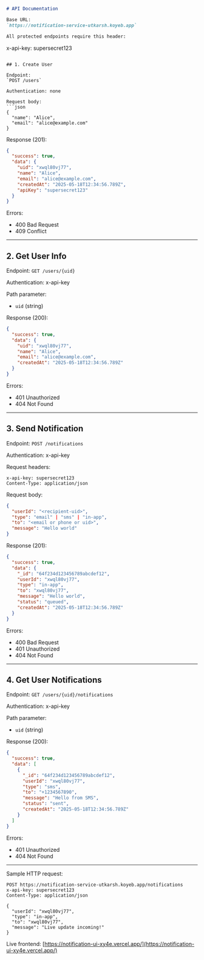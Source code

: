 ```markdown
# API Documentation

Base URL:  
`https://notification-service-utkarsh.koyeb.app`

All protected endpoints require this header:

```

x-api-key: supersecret123

````

## 1. Create User

Endpoint:  
`POST /users`  

Authentication: none

Request body:
```json
{
  "name": "Alice",
  "email": "alice@example.com"
}
````

Response (201):

```json
{
  "success": true,
  "data": {
    "uid": "xwql80vj77",
    "name": "Alice",
    "email": "alice@example.com",
    "createdAt": "2025-05-18T12:34:56.789Z",
    "apiKey": "supersecret123"
  }
}
```

Errors:

* 400 Bad Request
* 409 Conflict

---

## 2. Get User Info

Endpoint:
`GET /users/{uid}`

Authentication: x-api-key

Path parameter:

* `uid` (string)

Response (200):

```json
{
  "success": true,
  "data": {
    "uid": "xwql80vj77",
    "name": "Alice",
    "email": "alice@example.com",
    "createdAt": "2025-05-18T12:34:56.789Z"
  }
}
```

Errors:

* 401 Unauthorized
* 404 Not Found

---

## 3. Send Notification

Endpoint:
`POST /notifications`

Authentication: x-api-key

Request headers:

```
x-api-key: supersecret123
Content-Type: application/json
```

Request body:

```json
{
  "userId": "<recipient-uid>",
  "type": "email" | "sms" | "in-app",
  "to": "<email or phone or uid>",
  "message": "Hello world"
}
```

Response (201):

```json
{
  "success": true,
  "data": {
    "_id": "64f234d123456789abcdef12",
    "userId": "xwql80vj77",
    "type": "in-app",
    "to": "xwql80vj77",
    "message": "Hello world",
    "status": "queued",
    "createdAt": "2025-05-18T12:34:56.789Z"
  }
}
```

Errors:

* 400 Bad Request
* 401 Unauthorized
* 404 Not Found

---

## 4. Get User Notifications

Endpoint:
`GET /users/{uid}/notifications`

Authentication: x-api-key

Path parameter:

* `uid` (string)

Response (200):

```json
{
  "success": true,
  "data": [
    {
      "_id": "64f234d123456789abcdef12",
      "userId": "xwql80vj77",
      "type": "sms",
      "to": "+1234567890",
      "message": "Hello from SMS",
      "status": "sent",
      "createdAt": "2025-05-18T12:34:56.789Z"
    }
  ]
}
```

Errors:

* 401 Unauthorized
* 404 Not Found

---

Sample HTTP request:

```http
POST https://notification-service-utkarsh.koyeb.app/notifications
x-api-key: supersecret123
Content-Type: application/json

{
  "userId": "xwql80vj77",
  "type": "in-app",
  "to": "xwql80vj77",
  "message": "Live update incoming!"
}
```

Live frontend:
[https://notification-ui-xy4e.vercel.app/](https://notification-ui-xy4e.vercel.app/)

